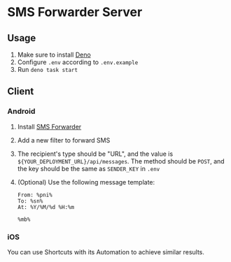 # SMS Forwarder Server

## Usage

1. Make sure to install [Deno](https://deno.land/manual/getting_started/installation)
2. Configure `.env` according to `.env.example`
3. Run `deno task start`

## Client

### Android

1. Install [SMS Forwarder](https://play.google.com/store/apps/details?id=com.frzinapps.smsforward)

2. Add a new filter to forward SMS

3. The recipient's type should be "URL", and the value is `${YOUR_DEPLOYMENT_URL}/api/messages`. The method should be `POST`, and the key should be the same as `SENDER_KEY` in `.env`

4. (Optional) Use the following message template:

   ```
   From: %pni%
   To: %sn%
   At: %Y/%M/%d %H:%m
   
   %mb%
   ```

### iOS

You can use Shortcuts with its Automation to achieve similar results.
